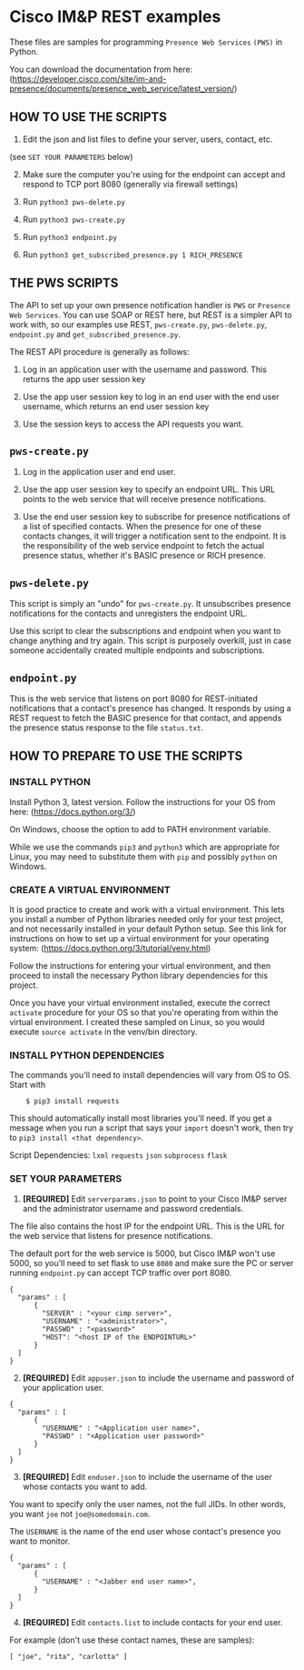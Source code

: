 # Cisco IM&P REST examples

These files are samples for programming `Presence Web Services` `(PWS)` in Python.

You can download the documentation from here:
(https://developer.cisco.com/site/im-and-presence/documents/presence_web_service/latest_version/)

## HOW TO USE THE SCRIPTS

1. Edit the json and list files to define your server, users, contact, etc.

(see `SET YOUR PARAMETERS` below)

2. Make sure the computer you're using for the endpoint can accept and
respond to TCP port 8080 (generally via firewall settings)

3. Run `python3 pws-delete.py`
4. Run `python3 pws-create.py`
5. Run `python3 endpoint.py`
6. Run `python3 get_subscribed_presence.py 1 RICH_PRESENCE`

## THE PWS SCRIPTS

The API to set up your own presence notification handler is `PWS` or
`Presence Web Services`.  You can use SOAP or REST here, but REST is a
simpler API to work with, so our examples use REST, `pws-create.py`,
`pws-delete.py`, `endpoint.py` and `get_subscribed_presence.py`.

The REST API procedure is generally as follows:

1. Log in an application user with the username and password.
This returns the app user session key

2. Use the app user session key to log in an end user with the end
user username, which returns an end user session key

3. Use the session keys to access the API requests you want.

## `pws-create.py`

1. Log in the application user and end user.

2. Use the app user session key to specify an endpoint URL.  This URL
points to the web service that will receive presence notifications.

3. Use the end user session key to subscribe for presence notifications
of a list of specified contacts.  When the presence for one of these
contacts changes, it will trigger a notification sent to the endpoint.
It is the responsibility of the web service endpoint to fetch the
actual presence status, whether it's BASIC presence or RICH presence.

## `pws-delete.py`

This script is simply an "undo" for `pws-create.py`.  It unsubscribes
presence notifications for the contacts and unregisters the endpoint URL.

Use this script to clear the subscriptions and endpoint when you want
to change anything and try again. This script is purposely overkill, just in case someone accidentally created multiple endpoints and subscriptions.

## `endpoint.py`

This is the web service that listens on port 8080 for REST-initiated
notifications that a contact's presence has changed.  It responds by
using a REST request to fetch the BASIC presence for that contact,
and appends the presence status response to the file `status.txt`.

## HOW TO PREPARE TO USE THE SCRIPTS

### INSTALL PYTHON

Install Python 3, latest version.  Follow the instructions for your OS from here:
(https://docs.python.org/3/)

On Windows, choose the option to add to PATH environment variable.

While we use the commands `pip3` and `python3` which are appropriate for Linux, you may need to substitute them with `pip` and possibly `python` on Windows.

### CREATE A VIRTUAL ENVIRONMENT

It is good practice to create and work with a virtual environment.  This
lets you install a number of Python libraries needed only for your test
project, and not necessarily installed in your default Python setup.
See this link for instructions on how to set up a virtual environment
for your operating system: (https://docs.python.org/3/tutorial/venv.html)

Follow the instructions for entering your virtual environment, and then
proceed to install the necessary Python library dependencies for this
project.

Once you have your virtual environment installed, execute the correct
`activate` procedure for your OS so that you're operating from within
the virtual environment. I created these sampled on Linux, so you would execute `source activate` in the venv/bin directory.

### INSTALL PYTHON DEPENDENCIES

The commands you'll need to install dependencies will vary from OS to OS.
Start with

```
    $ pip3 install requests
```

This should automatically install most libraries you'll need. If you get
a message when you run a script that says your `import` doesn't work,
then try to `pip3 install <that dependency>`.  

Script Dependencies:
    `lxml`
    `requests`
    `json`
    `subprocess`
    `flask`

### SET YOUR PARAMETERS

1. **[REQUIRED]** Edit `serverparams.json` to point to your Cisco IM&P
server and the administrator username and password credentials.  

The file also contains the host IP for the endpoint URL.  This is the
URL for the web service that listens for presence notifications.

The default port for the web service is 5000, but Cisco IM&P won't use 5000, so you'll need to set flask to use `8080` and make sure the PC or server running `endpoint.py` can accept TCP traffic over port 8080.  

```
{
  "params" : [
      {
        "SERVER" : "<your cimp server>",
        "USERNAME" : "<administrator>",
        "PASSWD" : "<password>"
        "HOST": "<host IP of the ENDPOINTURL>"
      }
  ]
}
```

2. **[REQUIRED]** Edit `appuser.json` to include the username and password
of your application user.  

```
{
  "params" : [
      {
        "USERNAME" : "<Application user name>",
        "PASSWD" : "<Application user password>"
      }
  ]
}
```

3. **[REQUIRED]** Edit `enduser.json` to include the username of the user whose contacts you want to add.

You want to specify only the user names, not the full JIDs.  In other words, you want `joe` not `joe@somedomain.com`.  

The `USERNAME` is the name of the end user whose contact's presence you want to monitor.

```
{
  "params" : [
      {
        "USERNAME" : "<Jabber end user name>",
      }
  ]
}
```

4. **[REQUIRED]** Edit `contacts.list` to include contacts for your end user.

For example (don't use these contact names, these are samples):

```
[ "joe", "rita", "carlotta" ]
```
